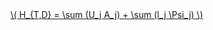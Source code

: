 <a href="/eco2_guide_center/1.%20ECO2%20Logic%20Guide/Hee1_Equation_List.html" class="equation-link" target="_blank" rel="noopener noreferrer">
  \( H_{T,D} = \sum (U_j A_j) + \sum (l_j \Psi_j) \) 
</a>

